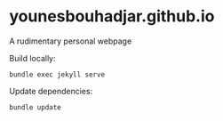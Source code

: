 # younesbouhadjar.github.io
A rudimentary personal webpage

Build locally:
```
bundle exec jekyll serve
```

Update dependencies:
```
bundle update
```

